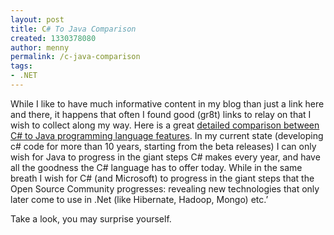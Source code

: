 ```yaml
---
layout: post
title: C# To Java Comparison
created: 1330378080
author: menny
permalink: /c-java-comparison
tags:
- .NET
---
```

<p>While I like to have much informative content in my blog than just a link here and there, it happens that often I found good (gr8t) links to relay on that I wish to collect along my way. Here is a great <a href="http://www.25hoursaday.com/CsharpVsJava.html">detailed comparison between C# to Java programming language features</a>. In my current state (developing c# code for more than 10 years, starting from the beta releases) I can only wish for Java to progress in the giant steps C# makes every year, and have all the goodness the C# language has to offer today. While in the same breath I wish for C# (and Microsoft) to progress in the giant steps that the Open Source Community progresses: revealing new technologies that only later come to use in .Net (like Hibernate, Hadoop, Mongo) etc.’
<p>Take a look, you may surprise yourself.</p>
